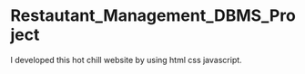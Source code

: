 # Restautant_Management_DBMS_Project
I developed this hot chill website by using html css javascript.
